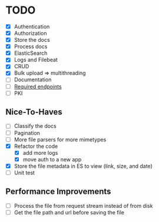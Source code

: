 # TODO

- [x] Authentication
- [x] Authorization
- [x] Store the docs
- [x] Process docs
- [x] ElasticSearch
- [x] Logs and Filebeat
- [x] CRUD
- [x] Bulk upload => multithreading
- [ ] Documentation
- [ ] [Required endpoints](TASK.md#external-api-documentation)
- [ ] PKI

## Nice-To-Haves

- [ ] Classify the docs
- [ ] Pagination
- [ ] More file parsers for more mimetypes
- [x] Refactor the code
  - [x] add more logs
  - [x] move auth to a new app
- [x] Store the file metadata in ES to view (link, size, and date)
- [ ] Unit test

## Performance Improvements

- [ ] Process the file from request stream instead of from disk
- [ ] Get the file path and url before saving the file

